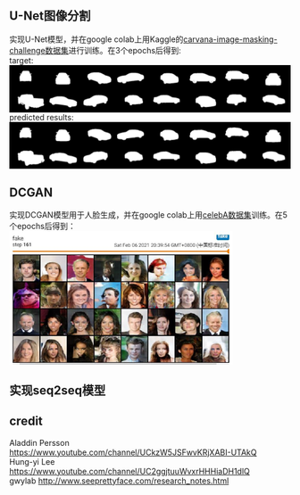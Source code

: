 ## U-Net图像分割  
实现U-Net模型，并在google colab上用Kaggle的[carvana-image-masking-challenge数据集](https://www.kaggle.com/c/carvana-image-masking-challenge)进行训练。在3个epochs后得到:  
target:  
<img src="U-Net/results/0.png" width = "800"  alt="图片名称" align=center />    
predicted results:  
<img src="U-Net/results/pred_0.png" width = "800"  alt="图片名称" align=center />  

## DCGAN  
实现DCGAN模型用于人脸生成，并在google colab上用[celebA数据集](https://www.kaggle.com/dataset/504743cb487a5aed565ce14238c6343b7d650ffd28c071f03f2fd9b25819e6c9)训练。在5个epochs后得到：  
<img src="DCGAN/DCGAN_fakeImage.JPG" width = "400" alt="图片名称" align=center />  

## 实现seq2seq模型    
## credit  
Aladdin Persson https://www.youtube.com/channel/UCkzW5JSFwvKRjXABI-UTAkQ  
Hung-yi Lee https://www.youtube.com/channel/UC2ggjtuuWvxrHHHiaDH1dlQ  
gwylab http://www.seeprettyface.com/research_notes.html

